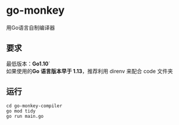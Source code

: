 # go-monkey
用Go语言自制编译器
## 要求
最低版本：**Go1.10**`    
如果使用的**Go 语言版本早于 1.13**，推荐利用 direnv 来配合 code 文件夹
## 运行
```shell
cd go-monkey-compiler
go mod tidy
go run main.go
```